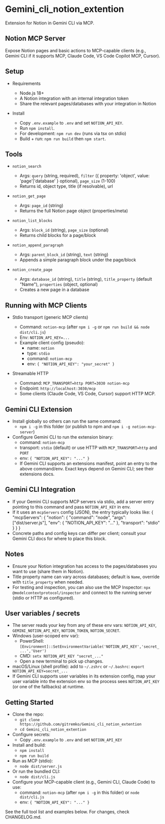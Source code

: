 # Gemini_cli_notion_extention

Extension for Notion in Gemini CLI via MCP.

## Notion MCP Server

Expose Notion pages and basic actions to MCP-capable clients (e.g., Gemini CLI if it supports MCP, Claude Code, VS Code Copilot MCP, Cursor).

## Setup

- Requirements
  - Node.js 18+
  - A Notion integration with an internal integration token
  - Share the relevant pages/databases with your integration in Notion

- Install
  - Copy `.env.example` to `.env` and set `NOTION_API_KEY`.
  - Run `npm install`.
  - For development: `npm run dev` (runs via tsx on stdio)
  - Build + run: `npm run build` then `npm start`.

## Tools

- `notion_search`
  - Args: `query` (string, required), `filter` ({ property: 'object', value: 'page'|'database' } optional), `page_size` (1-100)
  - Returns id, object type, title (if resolvable), url

- `notion_get_page`
  - Args: `page_id` (string)
  - Returns the full Notion page object (properties/meta)

- `notion_list_blocks`
  - Args: `block_id` (string), `page_size` (optional)
  - Returns child blocks for a page/block

- `notion_append_paragraph`
  - Args: `parent_block_id` (string), `text` (string)
  - Appends a simple paragraph block under the page/block

- `notion_create_page`
  - Args: `database_id` (string), `title` (string), `title_property` (default "Name"), `properties` (object, optional)
  - Creates a new page in a database

## Running with MCP Clients

- Stdio transport (generic MCP clients)
  - Command: `notion-mcp` (after `npm i -g` or `npm run build && node dist/cli.js`)
  - Env: `NOTION_API_KEY=...`
  - Example client config (pseudo):
    - name: `notion`
    - type: `stdio`
    - command: `notion-mcp`
    - env: `{ "NOTION_API_KEY": "your_secret" }`

- Streamable HTTP
  - Command: `MCP_TRANSPORT=http PORT=3030 notion-mcp`
  - Endpoint: `http://localhost:3030/mcp`
  - Some clients (Claude Code, VS Code, Cursor) support HTTP MCP.

## Gemini CLI Extension

- Install globally so others can run the same command:
  - `npm i -g` in this folder (or publish to npm and `npm i -g notion-mcp-server`)
- Configure Gemini CLI to run the extension binary:
  - command: `notion-mcp`
  - transport: `stdio` (default) or use HTTP with `MCP_TRANSPORT=http` and `PORT`
  - env: `{ "NOTION_API_KEY": "..." }`
  - If Gemini CLI supports an extensions manifest, point an entry to the above command/env. Exact keys depend on Gemini CLI; see their extensions docs.

## Gemini CLI Integration

- If your Gemini CLI supports MCP servers via stdio, add a server entry pointing to this command and pass `NOTION_API_KEY` in env.
- If it uses an `mcpServers` config (JSON), the entry typically looks like:
  {
    "mcpServers": {
      "notion": {
        "command": "node",
        "args": ["dist/server.js"],
        "env": { "NOTION_API_KEY": "..." },
        "transport": "stdio"
      }
    }
  }
- Concrete paths and config keys can differ per client; consult your Gemini CLI docs for where to place this block.

## Notes

- Ensure your Notion integration has access to the pages/databases you want to use (share them in Notion).
- Title property name can vary across databases; default is `Name`, override with `title_property` when needed.
- For testing and inspection, you can also use the MCP Inspector: `npx @modelcontextprotocol/inspector` and connect to the running server (stdio or HTTP as configured).

## User variables / secrets

- The server reads your key from any of these env vars: `NOTION_API_KEY`, `GEMINI_NOTION_API_KEY`, `NOTION_TOKEN`, `NOTION_SECRET`.
- Windows (user-scoped env var):
  - PowerShell: `[Environment]::SetEnvironmentVariable('NOTION_API_KEY','secret_...','User')`
  - CMD: `setx NOTION_API_KEY "secret_..."`
  - Open a new terminal to pick up changes.
- macOS/Linux (shell profile): add to `~/.zshrc` or `~/.bashrc`: `export NOTION_API_KEY=secret_...`
- If Gemini CLI supports user variables in its extension config, map your user variable into the extension env so the process sees `NOTION_API_KEY` (or one of the fallbacks) at runtime.


## Getting Started

- Clone the repo:
  - `git clone https://github.com/gitremko/Gemini_cli_notion_extention`
  - `cd Gemini_cli_notion_extention`
- Configure secrets:
  - Copy `.env.example` to `.env` and set `NOTION_API_KEY`
- Install and build:
  - `npm install`
  - `npm run build`
- Run as MCP (stdio):
  - `node dist/server.js`
- Or run the bundled CLI:
  - `node dist/cli.js`
- Configure your MCP-capable client (e.g., Gemini CLI, Claude Code) to use:
  - command: `notion-mcp` (after `npm i -g` in this folder) or `node dist/cli.js`
  - env: `{ "NOTION_API_KEY": "..." }`

See the full tool list and examples below. For changes, check CHANGELOG.md.
